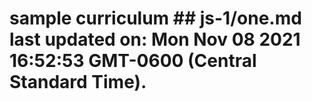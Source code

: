 # sample curriculum ## js-1/one.md last updated on: Mon Nov 08 2021 16:52:53 GMT-0600 (Central Standard Time).